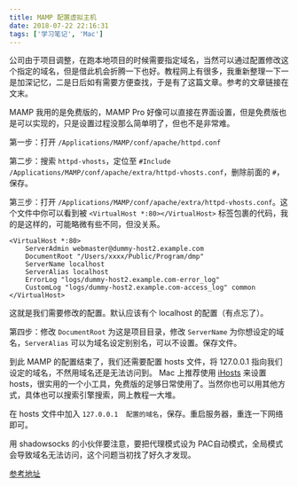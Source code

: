 ```yaml
---
title: MAMP 配置虚拟主机
date: 2018-07-22 22:16:31
tags: ['学习笔记', 'Mac']
---
```

公司由于项目调整，在跑本地项目的时候需要指定域名，当然可以通过配置修改这个指定的域名，但是借此机会折腾一下也好。教程网上有很多，我重新整理一下一是加深记忆，二是日后如有需要方便查找，于是有了这篇文章。参考的文章链接在文末。

MAMP 我用的是免费版的，MAMP Pro 好像可以直接在界面设置，但是免费版也是可以实现的，只是设置过程没那么简单明了，但也不是非常难。
<!-- more -->
第一步：打开 `/Applications/MAMP/conf/apache/httpd.conf`

第二步：搜索 `httpd-vhosts`，定位至 `#Include /Applications/MAMP/conf/apache/extra/httpd-vhosts.conf`，删除前面的 `#`，保存。

第三步：打开 `/Applications/MAMP/conf/apache/extra/httpd-vhosts.conf`。这个文件中你可以看到被 `<VirtualHost *:80></VirtualHost>` 标签包裹的代码，我的是这样的，可能略微有些不同，但没关系。

```
<VirtualHost *:80>
    ServerAdmin webmaster@dummy-host2.example.com
    DocumentRoot "/Users/xxxx/Public/Program/dmp"
    ServerName localhost
    ServerAlias localhost
    ErrorLog "logs/dummy-host2.example.com-error_log"
    CustomLog "logs/dummy-host2.example.com-access_log" common
</VirtualHost>
```

这就是我们需要修改的配置。默认应该有个 localhost 的配置（有点忘了）。

第四步：修改 `DocumentRoot` 为这是项目目录，修改 `ServerName` 为你想设定的域名，`ServerAlias` 可以为域名设定别别名，可以不设置。保存文件。

到此 MAMP 的配置结束了，我们还需要配置 hosts 文件，将 127.0.0.1 指向我们设定的域名，不然用域名还是无法访问到。
Mac 上推荐使用 [iHosts](https://itunes.apple.com/cn/app/ihosts-%E7%BC%96%E8%BE%91%E7%A5%9E%E5%99%A8/id1102004240?mt=12) 来设置 hosts，很实用的一个小工具，免费版的足够日常使用了。当然你也可以用其他方式，具体也可以搜索引擎搜索，网上教程一大堆。

在 hosts 文件中加入 `127.0.0.1  配置的域名`，保存。重启服务器，重连一下网络即可。

用 shadowsocks 的小伙伴要注意，要把代理模式设为 PAC自动模式，全局模式会导致域名无法访问，这个问题当初找了好久才发现。

[参考地址](https://blog.csdn.net/it_r00t/article/details/75254933)
